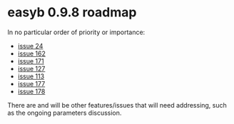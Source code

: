 # easyb 0.9.8 roadmap #

In no particular order of priority or importance:

  * [issue 24](http://code.google.com/p/easyb/issues/detail?id=24)
  * [issue 162](http://code.google.com/p/easyb/issues/detail?id=162)
  * [issue 171](http://code.google.com/p/easyb/issues/detail?id=171)
  * [issue 127](http://code.google.com/p/easyb/issues/detail?id=127)
  * [issue 113](http://code.google.com/p/easyb/issues/detail?id=113)
  * [issue 177](http://code.google.com/p/easyb/issues/detail?id=177)
  * [issue 178](http://code.google.com/p/easyb/issues/detail?id=178)

There are and will be other features/issues that will need
addressing, such as the ongoing parameters discussion.